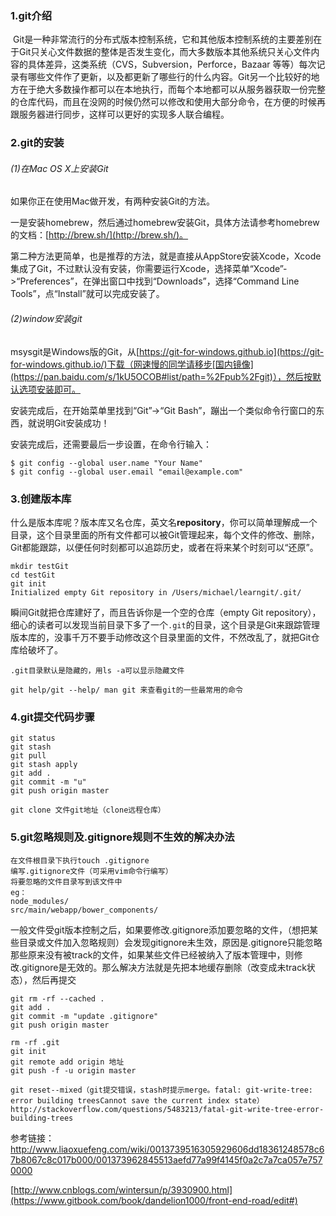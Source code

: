 ### 1.git介绍

​         Git是一种非常流行的分布式版本控制系统，它和其他版本控制系统的主要差别在于Git只关心文件数据的整体是否发生变化，而大多数版本其他系统只关心文件内容的具体差异，这类系统（CVS，Subversion，Perforce，Bazaar 等等）每次记录有哪些文件作了更新，以及都更新了哪些行的什么内容。Git另一个比较好的地方在于绝大多数操作都可以在本地执行，而每个本地都可以从服务器获取一份完整的仓库代码，而且在没网的时候仍然可以修改和使用大部分命令，在方便的时候再跟服务器进行同步，这样可以更好的实现多人联合编程。

### 2.git的安装

###### (1)在Mac OS X上安装Git

如果你正在使用Mac做开发，有两种安装Git的方法。

一是安装homebrew，然后通过homebrew安装Git，具体方法请参考homebrew的文档：[http://brew.sh/](http://brew.sh/)。

第二种方法更简单，也是推荐的方法，就是直接从AppStore安装Xcode，Xcode集成了Git，不过默认没有安装，你需要运行Xcode，选择菜单“Xcode”->“Preferences”，在弹出窗口中找到“Downloads”，选择“Command Line Tools”，点“Install”就可以完成安装了。

###### (2)window安装git

msysgit是Windows版的Git，从[https://git-for-windows.github.io](https://git-for-windows.github.io/)下载（网速慢的同学请移步[国内镜像](https://pan.baidu.com/s/1kU5OCOB#list/path=%2Fpub%2Fgit)），然后按默认选项安装即可。

安装完成后，在开始菜单里找到“Git”->“Git Bash”，蹦出一个类似命令行窗口的东西，就说明Git安装成功！

安装完成后，还需要最后一步设置，在命令行输入：

```
$ git config --global user.name "Your Name"
$ git config --global user.email "email@example.com"
```

### 3.创建版本库

什么是版本库呢？版本库又名仓库，英文名**repository**，你可以简单理解成一个目录，这个目录里面的所有文件都可以被Git管理起来，每个文件的修改、删除，Git都能跟踪，以便任何时刻都可以追踪历史，或者在将来某个时刻可以“还原”。

```
mkdir testGit
cd testGit
git init 
Initialized empty Git repository in /Users/michael/learngit/.git/

```

瞬间Git就把仓库建好了，而且告诉你是一个空的仓库（empty Git repository），细心的读者可以发现当前目录下多了一个`.git`的目录，这个目录是Git来跟踪管理版本库的，没事千万不要手动修改这个目录里面的文件，不然改乱了，就把Git仓库给破坏了。

```
.git目录默认是隐藏的，用ls -a可以显示隐藏文件
```

```
git help/git --help/ man git 来查看git的一些最常用的命令
```

### 4.git提交代码步骤

```
git status
git stash
git pull
git stash apply
git add .
git commit -m "u"
git push origin master
```

```
git clone 文件git地址（clone远程仓库）
```

 ### 5.git忽略规则及.gitignore规则不生效的解决办法

```
在文件根目录下执行touch .gitignore
编写.gitignore文件（可采用vim命令行编写）
将要忽略的文件目录写到该文件中
eg：
node_modules/
src/main/webapp/bower_components/
```

一般文件受git版本控制之后，如果要修改.gitignore添加要忽略的文件，（想把某些目录或文件加入忽略规则）会发现gitignore未生效，原因是.gitignore只能忽略那些原来没有被track的文件，如果某些文件已经被纳入了版本管理中，则修改.gitignore是无效的。那么解决方法就是先把本地缓存删除（改变成未track状态），然后再提交

```
git rm -rf --cached .
git add .
git commit -m "update .gitignore"
git push origin master
```

```
rm -rf .git
git init
git remote add origin 地址
git push -f -u origin master
```

```
git reset--mixed（git提交错误，stash时提示merge。fatal: git-write-tree: error building treesCannot save the current index state）http://stackoverflow.com/questions/5483213/fatal-git-write-tree-error-building-trees
```

参考链接：http://www.liaoxuefeng.com/wiki/0013739516305929606dd18361248578c67b8067c8c017b000/001373962845513aefd77a99f4145f0a2c7a7ca057e7570000

[http://www.cnblogs.com/wintersun/p/3930900.html](https://www.gitbook.com/book/dandelion1000/front-end-road/edit#)

